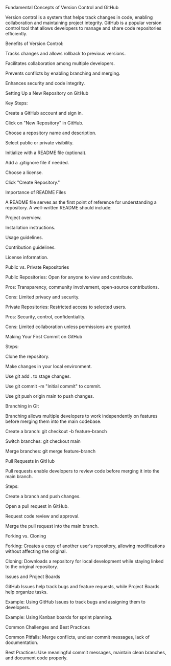Fundamental Concepts of Version Control and GitHub

Version control is a system that helps track changes in code, enabling collaboration and maintaining project integrity. GitHub is a popular version control tool that allows developers to manage and share code repositories efficiently.

Benefits of Version Control:

Tracks changes and allows rollback to previous versions.

Facilitates collaboration among multiple developers.

Prevents conflicts by enabling branching and merging.

Enhances security and code integrity.

Setting Up a New Repository on GitHub

Key Steps:

Create a GitHub account and sign in.

Click on "New Repository" in GitHub.

Choose a repository name and description.

Select public or private visibility.

Initialize with a README file (optional).

Add a .gitignore file if needed.

Choose a license.

Click "Create Repository."

Importance of README Files

A README file serves as the first point of reference for understanding a repository. A well-written README should include:

Project overview.

Installation instructions.

Usage guidelines.

Contribution guidelines.

License information.

Public vs. Private Repositories

Public Repositories: Open for anyone to view and contribute.

Pros: Transparency, community involvement, open-source contributions.

Cons: Limited privacy and security.

Private Repositories: Restricted access to selected users.

Pros: Security, control, confidentiality.

Cons: Limited collaboration unless permissions are granted.

Making Your First Commit on GitHub

Steps:

Clone the repository.

Make changes in your local environment.

Use git add . to stage changes.

Use git commit -m "Initial commit" to commit.

Use git push origin main to push changes.

Branching in Git

Branching allows multiple developers to work independently on features before merging them into the main codebase.

Create a branch: git checkout -b feature-branch

Switch branches: git checkout main

Merge branches: git merge feature-branch

Pull Requests in GitHub

Pull requests enable developers to review code before merging it into the main branch.

Steps:

Create a branch and push changes.

Open a pull request in GitHub.

Request code review and approval.

Merge the pull request into the main branch.

Forking vs. Cloning

Forking: Creates a copy of another user's repository, allowing modifications without affecting the original.

Cloning: Downloads a repository for local development while staying linked to the original repository.

Issues and Project Boards

GitHub Issues help track bugs and feature requests, while Project Boards help organize tasks.

Example: Using GitHub Issues to track bugs and assigning them to developers.

Example: Using Kanban boards for sprint planning.

Common Challenges and Best Practices

Common Pitfalls: Merge conflicts, unclear commit messages, lack of documentation.

Best Practices: Use meaningful commit messages, maintain clean branches, and document code properly.

